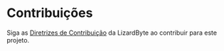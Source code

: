 # Contribuições

Siga as [Diretrizes de Contribuição](https://docs.lizardbyte.dev/en/latest/developers/contributing.html) da LizardByte ao contribuir para este projeto.
